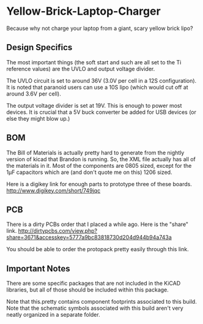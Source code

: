 Yellow-Brick-Laptop-Charger
===========================

Because why not charge your laptop from a giant, scary yellow brick lipo?

Design Specifics
----------------
The most important things (the soft start and such are all set to the Ti
reference values) are the UVLO and output voltage divider.


The UVLO circuit is set to around 36V (3.0V per cell in a 12S configuration).
It is noted that paranoid users can use a 10S lipo (which would cut off at
around 3.6V per cell).

The output voltage divider is set at 19V.  This is enough to power most devices.  It is crucial that a 5V buck converter be added for USB devices (or else they
might blow up.)

BOM
---
The Bill of Materials is actually pretty hard to generate from the nightly
version of kicad that Brandon is running.
So, the XML file actually has all of the materials in it.
Most of the components are 0805 sized, except for the 1μF capacitors which are
(and don't quote me on this) 1206 sized.

Here is a digikey link for enough parts to prototype three of these boards.
http://www.digikey.com/short/749jqc

PCB
---
There is a dirty PCBs order that I placed a while ago.
Here is the "share" link.
http://dirtypcbs.com/view.php?share=3671&accesskey=5777a9bc83818730d204d944b94a743a

You should be able to order the protopack pretty easily through this link.

Important Notes
---------------
There are some specific packages that are not included in the KiCAD libraries,
but all of those should be included within this package.

Note that this.pretty contains component footprints associated to this build.
Note that the schematic symbols associated with this build aren't very neatly
organized in a separate folder.
